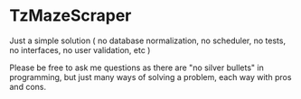 # TzMazeScraper

Just a simple solution ( no database normalization, no  scheduler, no tests, no interfaces, no user validation, etc ) 

Please be free to ask me questions as there are "no silver bullets" in programming, but just many ways of solving a problem, each way with pros and cons.

